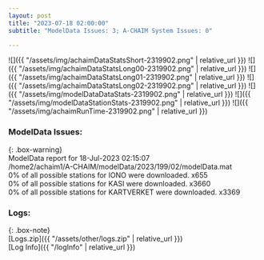 ```yaml
---
layout: post
title: "2023-07-18 02:00:00"
subtitle: "ModelData Issues: 3; A-CHAIM System Issues: 0"

---
```


![]({{ "/assets/img/achaimDataStatsShort-2319902.png" | relative_url }})
![]({{ "/assets/img/achaimDataStatsLong00-2319902.png" | relative_url }})
![]({{ "/assets/img/achaimDataStatsLong01-2319902.png" | relative_url }})
![]({{ "/assets/img/achaimDataStatsLong02-2319902.png" | relative_url }})
![]({{ "/assets/img/modelDataDataStats-2319902.png" | relative_url }})
![]({{ "/assets/img/modelDataStationStats-2319902.png" | relative_url }})
![]({{ "/assets/img/achaimRunTime-2319902.png" | relative_url }})


### ModelData Issues:  
  
{: .box-warning}  
 ModelData report for 18-Jul-2023 02:15:07   
 /home2/achaim1/A-CHAIM/modelData/2023/199/02/modelData.mat   
 0% of all possible stations for IONO were downloaded. x655   
 0% of all possible stations for KASI were downloaded. x3660   
 0% of all possible stations for KARTVERKET were downloaded. x3369   
  


### Logs:  
  
{: .box-note}  
[Logs.zip]({{ "/assets/other/logs.zip" | relative_url }})  
[Log Info]({{ "/logInfo" | relative_url }})  
